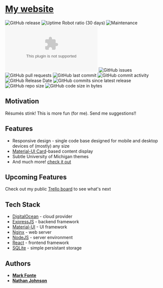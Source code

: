 # [My website](https://mark.fonte.com)
![GitHub release](https://img.shields.io/github/release/markfonte/personal_website) ![Uptime Robot ratio (30 days)](https://img.shields.io/uptimerobot/ratio/m783268782-cdf759be1e3aff1f04fa698e) ![Maintenance](https://img.shields.io/maintenance/yes/2024) ![Website](https://img.shields.io/website/https/mark.fonte.com) ![GitHub issues](https://img.shields.io/github/issues-raw/markfonte/personal_website) ![GitHub pull requests](https://img.shields.io/github/issues-pr-raw/markfonte/personal_website) ![GitHub last commit](https://img.shields.io/github/last-commit/markfonte/personal_website) ![GitHub commit activity](https://img.shields.io/github/commit-activity/w/markfonte/personal_website) ![GitHub Release Date](https://img.shields.io/github/release-date/markfonte/personal_website) ![GitHub commits since latest release](https://img.shields.io/github/commits-since/markfonte/personal_website/latest) ![GitHub repo size](https://img.shields.io/github/repo-size/markfonte/personal_website) ![GitHub code size in bytes](https://img.shields.io/github/languages/code-size/markfonte/personal_website)

## Motivation
Résumés stink! This is more fun (for me). Send me suggestions!!

## Features
* Responsive design - single code base designed for mobile and desktop devices of (mostly) any size
* [Material-UI Card](https://material-ui.com/components/cards/#cards)-based content display
* Subtle University of Michigan themes
* And much more! [check it out](https://mark.fonte.com)

## Upcoming Features
Check out my public [Trello board](https://trello.com/b/yoLCEs6S/personal-website) to see what's next

## Tech Stack
* [DigitalOcean](https://www.digitalocean.com/) - cloud provider
* [ExpressJS](https://expressjs.com/) - backend framework
* [Material-UI](https://mui.com/) - UI framework
* [Nginx](https://www.nginx.com/) - web server
* [NodeJS](https://nodejs.org/) - server environment
* [React](https://react.dev/) - frontend framework
* [SQLite](https://www.sqlite.org) - simple persistant storage

## Authors

* **[Mark Fonte](https://github.com/markfonte)**
* **[Nathan Johnson](https://github.com/nathan815)**
